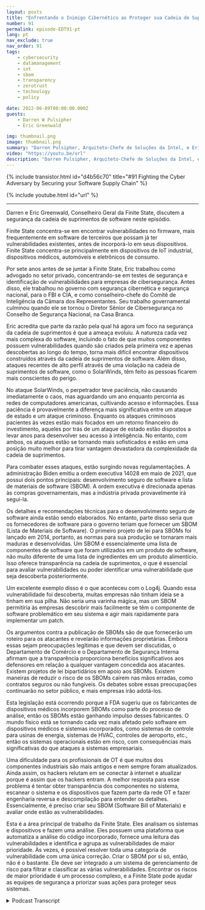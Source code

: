 ```yaml
---
layout: posts
title: "Enfrentando o Inimigo Cibernético ao Proteger sua Cadeia de Suprimentos de Software."
number: 91
permalink: episode-EDT91-pt
lang: pt
nav_exclude: true
nav_order: 91
tags:
    - cybersecurity
    - datamanagement
    - iot
    - sbom
    - transparency
    - zerotrust
    - technology
    - policy

date: 2022-06-09T00:00:00.000Z
guests:
    - Darren W Pulsipher
    - Eric Greenwald

img: thumbnail.png
image: thumbnail.png
summary: "Darren Pulsipher, Arquiteto-Chefe de Soluções da Intel, e Eric Greenwald, Consultor Jurídico Geral da Finite State, falam sobre a segurança da cadeia de suprimentos de software."
video: "https://youtu.be/url"
description: "Darren Pulsipher, Arquiteto-Chefe de Soluções da Intel, e Eric Greenwald, Consultor Jurídico Geral da Finite State, falam sobre a segurança da cadeia de suprimentos de software."
---
```


<div>
{% include transistor.html id="d4b56c70" title="#91 Fighting the Cyber Adversary by Securing your Software Supply Chain" %}

{% include youtube.html id="url" %}
</div>

---

Darren e Eric Greenwald, Conselheiro Geral da Finite State, discutem a segurança da cadeia de suprimentos de software neste episódio.

Finite State concentra-se em encontrar vulnerabilidades no firmware, mais frequentemente em software de terceiros que possam já ter vulnerabilidades existentes, antes de incorporá-lo em seus dispositivos. Finite State concentra-se principalmente em dispositivos de IoT industrial, dispositivos médicos, automóveis e eletrônicos de consumo.

Por sete anos antes de se juntar à Finite State, Eric trabalhou como advogado no setor privado, concentrando-se em testes de segurança e identificação de vulnerabilidades para empresas de cibersegurança. Antes disso, ele trabalhou no governo com segurança cibernética e segurança nacional, para o FBI e CIA, e como conselheiro-chefe do Comitê de Inteligência da Câmara dos Representantes. Seu trabalho governamental culminou quando ele se tornou o Diretor Sênior de Cibersegurança no Conselho de Segurança Nacional, na Casa Branca.

Eric acredita que parte da razão pela qual há agora um foco na segurança da cadeia de suprimentos é que a ameaça evoluiu. A natureza cada vez mais complexa do software, incluindo o fato de que muitos componentes possuem vulnerabilidades quando são criados pela primeira vez e apenas descobertas ao longo do tempo, torna mais difícil encontrar dispositivos construídos através da cadeia de suprimentos de software. Além disso, ataques recentes de alto perfil através de uma violação na cadeia de suprimentos de software, como o SolarWinds, têm feito as pessoas ficarem mais conscientes do perigo.

No ataque SolarWinds, o perpetrador teve paciência, não causando imediatamente o caos, mas aguardando um ano enquanto percorria as redes de computadores americanas, cultivando acesso e informações. Essa paciência é provavelmente a diferença mais significativa entre um ataque de estado e um ataque criminoso. Enquanto os ataques criminosos pacientes às vezes estão mais focados em um retorno financeiro do investimento, aqueles por trás de um ataque de estado estão dispostos a levar anos para desenvolver seu acesso à inteligência. No entanto, com ambos, os ataques estão se tornando mais sofisticados e estão em uma posição muito melhor para tirar vantagem devastadora da complexidade da cadeia de suprimentos.

Para combater esses ataques, estão surgindo novas regulamentações. A administração Biden emitiu a ordem executiva 14028 em maio de 2021, que possui dois pontos principais: desenvolvimento seguro de software e lista de materiais de software (SBOM). A ordem executiva é direcionada apenas às compras governamentais, mas a indústria privada provavelmente irá segui-la.

Os detalhes e recomendações técnicas para o desenvolvimento seguro de software ainda estão sendo elaborados. No entanto, parte disso seria que os fornecedores de software para o governo teriam que fornecer um SBOM (Lista de Materiais de Software). O primeiro projeto de lei para SBOMs foi lançado em 2014, portanto, as normas para sua produção se tornaram mais maduras e desenvolvidas. Um SBOM é essencialmente uma lista de componentes de software que foram utilizados em um produto de software, não muito diferente de uma lista de ingredientes em um produto alimentício. Isso oferece transparência na cadeia de suprimentos, o que é essencial para avaliar vulnerabilidades ou poder identificar uma vulnerabilidade que seja descoberta posteriormente.

Um excelente exemplo disso é o que aconteceu com o Log4j. Quando essa vulnerabilidade foi descoberta, muitas empresas não tinham ideia se a tinham em sua pilha. Não seria uma varinha mágica, mas um SBOM permitiria às empresas descobrir mais facilmente se têm o componente de software problemático em seu sistema e agir mais rapidamente para implementar um patch.

Os argumentos contra a publicação de SBOMs são de que fornecerão um roteiro para os atacantes e revelarão informações proprietárias. Embora essas sejam preocupações legítimas e que devem ser discutidas, o Departamento de Comércio e o Departamento de Segurança Interna afirmam que a transparência proporciona benefícios significativos aos defensores em relação a qualquer vantagem concedida aos atacantes. Existem projetos de lei bipartidários em apoio aos SBOMs. Existem maneiras de reduzir o risco de os SBOMs caírem nas mãos erradas, como contratos seguros ou não fungíveis. Os debates sobre essas preocupações continuarão no setor público, e mais empresas irão adotá-los.

Esta legislação está ocorrendo porque a FDA sugeriu que os fabricantes de dispositivos médicos incorporem SBOMs como parte do processo de análise, então os SBOMs estão ganhando impulso desses fabricantes. O mundo físico está se tornando cada vez mais afetado pelo software em dispositivos médicos e sistemas incorporados, como sistemas de controle para usinas de energia, sistemas de HVAC, controles de aeroporto, etc., então os sistemas operacionais estão em risco, com consequências mais significativas do que ataques a sistemas empresariais.

Uma dificuldade para os profissionais de OT é que muitos dos componentes industriais são mais antigos e nem sempre foram atualizados. Ainda assim, os hackers relutam em se conectar à internet e atualizar porque é assim que os hackers entram. A melhor resposta para esse problema é tentar obter transparência dos componentes no sistema, escanear o sistema e os dispositivos que fazem parte da rede OT e fazer engenharia reversa e descompilação para entender os detalhes. Essencialmente, é preciso criar seu SBOM (Software Bill of Materials) e avaliar onde estão as vulnerabilidades.

Esta é a área principal de trabalho da Finite State. Eles analisam os sistemas e dispositivos e fazem uma análise. Eles possuem uma plataforma que automatiza a análise do código incorporado, fornece uma leitura das vulnerabilidades e identifica e agrupa as vulnerabilidades de maior prioridade. Às vezes, é possível resolver toda uma categoria de vulnerabilidade com uma única correção. Criar o SBOM por si só, então, não é o bastante. Ele deve ser integrado a um sistema de gerenciamento de risco para filtrar e classificar as várias vulnerabilidades. Encontrar os riscos de maior prioridade é um processo complexo, e a Finite State pode ajudar as equipes de segurança a priorizar suas ações para proteger seus sistemas.



<details>
<summary> Podcast Transcript </summary>

<p></p>

</details>
